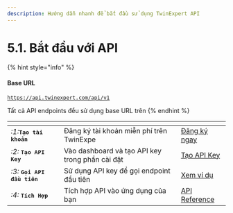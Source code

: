 ```yaml
---
description: Hướng dẫn nhanh để bắt đầu sử dụng TwinExpert API
---
```


# 5.1. Bắt đầu với API

{% hint style="info" %}
#### Base URL

[`https://api.twinexpert.com/api/v1`](https://api.twinexpert.com/api/v1)

Tất cả API endpoints đều sử dụng base URL trên
{% endhint %}

<table data-view="cards"><thead><tr><th></th><th></th><th></th></tr></thead><tbody><tr><td> <i class="fa-1">:1:</i><kbd><strong>Tạo tài khoản</strong></kbd></td><td>Đăng ký tài khoản miễn phí trên TwinExpe</td><td><a href="https://twinexpert.com/auth/register" class="button primary">Đăng ký ngay</a></td></tr><tr><td><i class="fa-2">:2:</i> <kbd><strong>Tạo API Key</strong></kbd></td><td>Vào dashboard và tạo API key trong phần cài đặt</td><td><a href="https://twinexpert.com/profile/api-keys" class="button primary">Tạo API Key</a></td></tr><tr><td><i class="fa-3">:3:</i> <kbd><strong>Gọi API đầu tiên</strong></kbd></td><td>Sử dụng API key để gọi endpoint đầu tiên</td><td><a href="5.4.-vi-du.md" class="button primary">Xem ví dụ</a></td></tr><tr><td><i class="fa-4">:4:</i> <kbd><strong>Tích Hợp</strong></kbd></td><td>Tích hợp API vào ứng dụng của bạn</td><td><a href="5.3.-api-endpoints.md" class="button primary">API Reference</a></td></tr></tbody></table>
